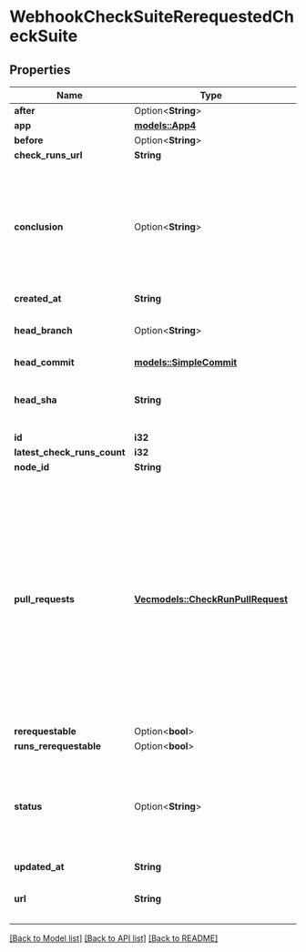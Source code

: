 # WebhookCheckSuiteRerequestedCheckSuite

## Properties

Name | Type | Description | Notes
------------ | ------------- | ------------- | -------------
**after** | Option<**String**> |  | 
**app** | [**models::App4**](App_4.md) |  | 
**before** | Option<**String**> |  | 
**check_runs_url** | **String** |  | 
**conclusion** | Option<**String**> | The summary conclusion for all check runs that are part of the check suite. This value will be `null` until the check run has completed. | 
**created_at** | **String** |  | 
**head_branch** | Option<**String**> | The head branch name the changes are on. | 
**head_commit** | [**models::SimpleCommit**](SimpleCommit.md) |  | 
**head_sha** | **String** | The SHA of the head commit that is being checked. | 
**id** | **i32** |  | 
**latest_check_runs_count** | **i32** |  | 
**node_id** | **String** |  | 
**pull_requests** | [**Vec<models::CheckRunPullRequest>**](Check_Run_Pull_Request.md) | An array of pull requests that match this check suite. A pull request matches a check suite if they have the same `head_sha` and `head_branch`. When the check suite's `head_branch` is in a forked repository it will be `null` and the `pull_requests` array will be empty. | 
**rerequestable** | Option<**bool**> |  | [optional]
**runs_rerequestable** | Option<**bool**> |  | [optional]
**status** | Option<**String**> | The summary status for all check runs that are part of the check suite. Can be `requested`, `in_progress`, or `completed`. | 
**updated_at** | **String** |  | 
**url** | **String** | URL that points to the check suite API resource. | 

[[Back to Model list]](../README.md#documentation-for-models) [[Back to API list]](../README.md#documentation-for-api-endpoints) [[Back to README]](../README.md)


